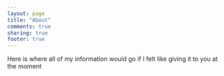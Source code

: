 ```yaml
---
layout: page
title: "About"
comments: true
sharing: true
footer: true
---
```


Here is where all of my information would go if I felt like giving it to you at the moment